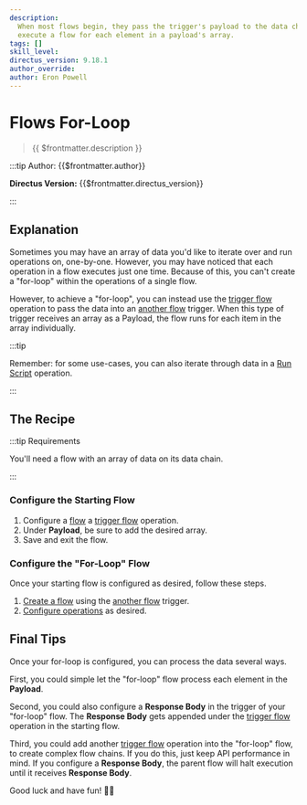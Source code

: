 ```yaml
---
description:
  When most flows begin, they pass the trigger's payload to the data chain and execute once. This recipe explains how to
  execute a flow for each element in a payload's array.
tags: []
skill_level:
directus_version: 9.18.1
author_override:
author: Eron Powell
---
```


# Flows For-Loop

> {{ $frontmatter.description }}

:::tip Author: {{$frontmatter.author}}

<!-- **Skill Level:** {{$frontmatter.skill_level}}\ -->

**Directus Version:** {{$frontmatter.directus_version}}

<!-- **Tags:** {{$frontmatter.tags.join(", ")}} -->

:::

## Explanation

<!--
See the VitePress docs to learn about its markdown options:
https://vitepress.vuejs.org/guide/markdown
-->

Sometimes you may have an array of data you'd like to iterate over and run operations on, one-by-one. However, you may
have noticed that each operation in a flow executes just one time. Because of this, you can't create a "for-loop" within
the operations of a single flow.

However, to achieve a "for-loop", you can instead use the
[trigger flow](/configuration/flows/operations.md#trigger-flow) operation to pass the data into an
[another flow](/configuration/flows/triggers.md#another-flow) trigger. When this type of trigger receives an array as a
Payload, the flow runs for each item in the array individually.

:::tip

Remember: for some use-cases, you can also iterate through data in a
[Run Script](/configuration/flows/operations.md#run-script) operation.

:::

## The Recipe

:::tip Requirements

You'll need a flow with an array of data on its data chain.

:::

<!--
<video autoplay playsinline muted loop controls>
	<source src="" type="video/mp4" />
</video>

VIDEO IS OPTIONAL: delete if not needed
-->

### Configure the Starting Flow

1. Configure a [flow](/configuration/flows.md#configure-a-flow) a
   [trigger flow](/configuration/flows/operations.md#trigger-flow) operation.
2. Under **Payload**, be sure to add the desired array.
3. Save and exit the flow.

### Configure the "For-Loop" Flow

Once your starting flow is configured as desired, follow these steps.

1. [Create a flow](/configuration/flows.md#create-a-flow) using the
   [another flow](/configuration/flows/triggers.md#another-flow) trigger.
2. [Configure operations](/configuration/flows.md#configure-an-operation) as desired.

## Final Tips

Once your for-loop is configured, you can process the data several ways.

First, you could simple let the "for-loop" flow process each element in the **Payload**.

Second, you could also configure a **Response Body** in the trigger of your "for-loop" flow. The **Response Body** gets
appended under the [trigger flow](/configuration/flows/operations.md#trigger-flow) operation in the starting flow.

Third, you could add another [trigger flow](/configuration/flows/operations.md#trigger-flow) operation into the
"for-loop" flow, to create complex flow chains. If you do this, just keep API performance in mind. If you configure a
**Response Body**, the parent flow will halt execution until it receives **Response Body**.

Good luck and have fun! :cook:
